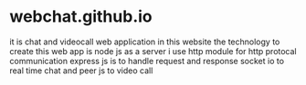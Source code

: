 # webchat.github.io
it is chat and videocall web application in this website   the technology  to create this web app is node js as a server i use http module for http protocal  communication  express js is to handle request and response  socket io to real time chat  and peer js to video call 
